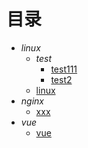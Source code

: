 # 目录
  - *linux*
    - *test*
      - [test111](E:\my\get_markdown_catalog\markdown\linux\test\test111.md)
      - [test2](E:\my\get_markdown_catalog\markdown\linux\test\test2.md)
    - [linux](E:\my\get_markdown_catalog\markdown\linux\linux.md)
  - *nginx*
    - [xxx](E:\my\get_markdown_catalog\markdown\nginx\xxx.md)
  - *vue*
    - [vue](E:\my\get_markdown_catalog\markdown\vue\vue.md)


